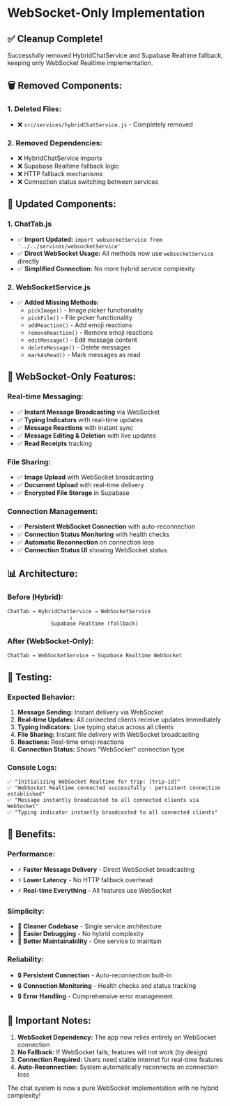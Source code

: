 # WebSocket-Only Implementation

## ✅ **Cleanup Complete!**

Successfully removed HybridChatService and Supabase Realtime fallback, keeping only WebSocket Realtime implementation.

## 🗑️ **Removed Components:**

### **1. Deleted Files:**
- ❌ `src/services/hybridChatService.js` - Completely removed

### **2. Removed Dependencies:**
- ❌ HybridChatService imports
- ❌ Supabase Realtime fallback logic
- ❌ HTTP fallback mechanisms
- ❌ Connection status switching between services

## 🔧 **Updated Components:**

### **1. ChatTab.js**
- ✅ **Import Updated:** `import websocketService from '../../services/websocketService'`
- ✅ **Direct WebSocket Usage:** All methods now use `websocketService` directly
- ✅ **Simplified Connection:** No more hybrid service complexity

### **2. WebSocketService.js**
- ✅ **Added Missing Methods:**
  - `pickImage()` - Image picker functionality
  - `pickFile()` - File picker functionality
  - `addReaction()` - Add emoji reactions
  - `removeReaction()` - Remove emoji reactions
  - `editMessage()` - Edit message content
  - `deleteMessage()` - Delete messages
  - `markAsRead()` - Mark messages as read

## 🚀 **WebSocket-Only Features:**

### **Real-time Messaging:**
- ✅ **Instant Message Broadcasting** via WebSocket
- ✅ **Typing Indicators** with real-time updates
- ✅ **Message Reactions** with instant sync
- ✅ **Message Editing & Deletion** with live updates
- ✅ **Read Receipts** tracking

### **File Sharing:**
- ✅ **Image Upload** with WebSocket broadcasting
- ✅ **Document Upload** with real-time delivery
- ✅ **Encrypted File Storage** in Supabase

### **Connection Management:**
- ✅ **Persistent WebSocket Connection** with auto-reconnection
- ✅ **Connection Status Monitoring** with health checks
- ✅ **Automatic Reconnection** on connection loss
- ✅ **Connection Status UI** showing WebSocket status

## 📊 **Architecture:**

### **Before (Hybrid):**
```
ChatTab → HybridChatService → WebSocketService
                    ↓
              Supabase Realtime (fallback)
```

### **After (WebSocket-Only):**
```
ChatTab → WebSocketService → Supabase Realtime WebSocket
```

## 🧪 **Testing:**

### **Expected Behavior:**
1. **Message Sending:** Instant delivery via WebSocket
2. **Real-time Updates:** All connected clients receive updates immediately
3. **Typing Indicators:** Live typing status across all clients
4. **File Sharing:** Instant file delivery with WebSocket broadcasting
5. **Reactions:** Real-time emoji reactions
6. **Connection Status:** Shows "WebSocket" connection type

### **Console Logs:**
```
✅ "Initializing WebSocket Realtime for trip: [trip-id]"
✅ "WebSocket Realtime connected successfully - persistent connection established"
✅ "Message instantly broadcasted to all connected clients via WebSocket"
✅ "Typing indicator instantly broadcasted to all connected clients"
```

## 🎯 **Benefits:**

### **Performance:**
- ⚡ **Faster Message Delivery** - Direct WebSocket broadcasting
- ⚡ **Lower Latency** - No HTTP fallback overhead
- ⚡ **Real-time Everything** - All features use WebSocket

### **Simplicity:**
- 🧹 **Cleaner Codebase** - Single service architecture
- 🧹 **Easier Debugging** - No hybrid complexity
- 🧹 **Better Maintainability** - One service to maintain

### **Reliability:**
- 🔒 **Persistent Connection** - Auto-reconnection built-in
- 🔒 **Connection Monitoring** - Health checks and status tracking
- 🔒 **Error Handling** - Comprehensive error management

## 🚨 **Important Notes:**

1. **WebSocket Dependency:** The app now relies entirely on WebSocket connection
2. **No Fallback:** If WebSocket fails, features will not work (by design)
3. **Connection Required:** Users need stable internet for real-time features
4. **Auto-Reconnection:** System automatically reconnects on connection loss

The chat system is now a pure WebSocket implementation with no hybrid complexity!
